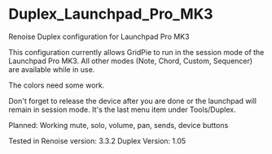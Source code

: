 # Duplex_Launchpad_Pro_MK3
Renoise Duplex configuration for Launchpad Pro MK3

This configuration currently allows GridPie to run in the session mode of the Launchpad Pro MK3. All other modes (Note, Chord, Custom, Sequencer) are available while in use.

The colors need some work.

Don't forget to release the device after you are done or the launchpad will remain in session mode.
It's the last menu item under Tools/Duplex.

Planned:
    Working mute, solo, volume, pan, sends, device buttons
    
Tested in Renoise version: 3.3.2
           Duplex Version: 1.05

